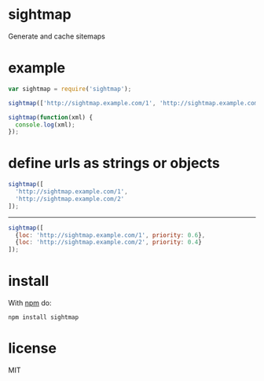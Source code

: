 # sightmap

Generate and cache sitemaps

# example

``` js
var sightmap = require('sightmap');

sightmap(['http://sightmap.example.com/1', 'http://sightmap.example.com/2']);

sightmap(function(xml) {
  console.log(xml);
});
```

# define urls as strings or objects

``` js
sightmap([
  'http://sightmap.example.com/1',
  'http://sightmap.example.com/2'
]);
```
***

``` js
sightmap([
  {loc: 'http://sightmap.example.com/1', priority: 0.6},
  {loc: 'http://sightmap.example.com/2', priority: 0.4}
]);
```

# install

With [npm](https://npmjs.org) do:

```
npm install sightmap
```

# license

MIT